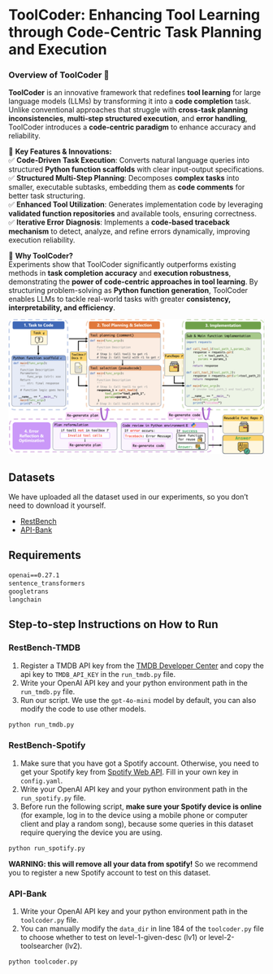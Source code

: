 # ToolCoder: Enhancing Tool Learning through Code-Centric Task Planning and Execution

### Overview of **ToolCoder** 🚀  

**ToolCoder** is an innovative framework that redefines **tool learning** for large language models (LLMs) by transforming it into a **code completion** task. Unlike conventional approaches that struggle with **cross-task planning inconsistencies**, **multi-step structured execution**, and **error handling**, ToolCoder introduces a **code-centric paradigm** to enhance accuracy and reliability.  

🔹 **Key Features & Innovations:**  
✅ **Code-Driven Task Execution**: Converts natural language queries into structured **Python function scaffolds** with clear input-output specifications.  
✅ **Structured Multi-Step Planning**: Decomposes **complex tasks** into smaller, executable subtasks, embedding them as **code comments** for better task structuring.  
✅ **Enhanced Tool Utilization**: Generates implementation code by leveraging **validated function repositories** and available tools, ensuring correctness.  
✅ **Iterative Error Diagnosis**: Implements a **code-based traceback mechanism** to detect, analyze, and refine errors dynamically, improving execution reliability.  

🔬 **Why ToolCoder?**  
Experiments show that ToolCoder significantly outperforms existing methods in **task completion accuracy** and **execution robustness**, demonstrating the **power of code-centric approaches in tool learning**. By structuring problem-solving as **Python function generation**, ToolCoder enables LLMs to tackle real-world tasks with greater **consistency, interpretability, and efficiency**.

![ToolCoder](./figs/toolcoder.png)

## Datasets
We have uploaded all the dataset used in our experiments, so you don’t need to download it yourself.
- [RestBench](https://github.com/Yifan-Song793/RestGPT)
- [API-Bank](https://github.com/AlibabaResearch/DAMO-ConvAI/tree/main/api-bank)

## Requirements
```
openai==0.27.1
sentence_transformers
googletrans
langchain
```

## Step-to-step Instructions on How to Run
### RestBench-TMDB
1. Register a TMDB API key from the [TMDB Developer Center](https://developer.themoviedb.org/docs/getting-started) and copy the api key to `TMDB_API_KEY` in the `run_tmdb.py` file.
2. Write your OpenAI API key and your python environment path in the `run_tmdb.py` file.
3. Run our script. We use the `gpt-4o-mini` model by default, you can also modify the code to use other models.
```bash
python run_tmdb.py
```

### RestBench-Spotify
1. Make sure that you have got a Spotify account. Otherwise, you need to get your Spotify key from [Spotify Web API](https://developer.spotify.com/documentation/web-api). Fill in your own key in `config.yaml`.
2. Write your OpenAI API key and your python environment path in the `run_spotify.py` file.
3. Before run the following script, **make sure your Spotify device is online** (for example, log in to the device using a mobile phone or computer client and play a random song), because some queries in this dataset require querying the device you are using.
```bash
python run_spotify.py
```
**WARNING: this will remove all your data from spotify!** So we recommend you to register a new Spotify account to test on this dataset.

### API-Bank
1. Write your OpenAI API key and your python environment path in the `toolcoder.py` file.
3. You can manually modify the `data_dir` in line 184 of the `toolcoder.py` file to choose whether to test on level-1-given-desc (lv1) or level-2-toolsearcher (lv2).
```bash
python toolcoder.py
```

